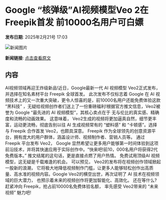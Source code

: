 # Google “核弹级”AI视频模型Veo 2在Freepik首发 前10000名用户可白嫖

**发布日期**: 2025年2月21号 17:03

![新闻图片](https://pic.chinaz.com/thumb/2025/0221/25022105034418480411.jpg)

**新闻链接**: [点击查看原文](https://www.aibase.com/zh/news/15612)

## 内容

AI视频领域再迎王炸级新品!近日，Google最新一代 AI 视频模型 Veo2正式发布，并选择在知名素材平台 Freepik 全球首发。 此次发布不仅标志着 Google 在 AI 视频技术上的又一次重大突破，更令人惊喜的是，前10000名用户还能免费体验这款 “黑科技” ，无疑给视频创作者们送上了一份重磅福利!根据官方推文信息，Veo2被誉为 Google “最先进的 AI 视频模型”，其核心卖点在于 无与伦比的真实感、精确度和流畅的动画效果。 这意味着， Veo2生成的视频将更加逼真自然，细节更丰富，运动更流畅，彻底告别以往 AI 生成视频常有的 “塑料感” 和 “卡顿感”。选择与 Freepik 合作首发 Veo2，也颇具深意。 Freepik 作为全球领先的创意资源平台，拥有庞大的用户群体，涵盖设计师、视频制作者、营销人员等。 通过 Freepik 平台发布 Veo2， Google 显然希望让更多用户能够第一时间体验到这项前沿技术，并将其快速应用于实际创作中。“快来吧!前10，000名用户将获得2代免费版本。” 推文结尾的这句话，更是直接点燃了用户热情。 免费试用顶级AI 视频模型，这无疑是千载难逢的机会。 可以预见， Veo2的发布将在视频创作领域掀起一股新的浪潮， 它将极大地降低视频制作门槛，让更多人能够轻松创作出高质量、高水准的视频内容。Google Veo2的横空出世，再次证明了 AI 技术在视频领域的巨大潜力， 也预示着未来的视频创作将更加智能化、高效化。 还在等什么? 赶紧冲向 Freepik，抢占前10000名免费体验名额， 率先感受 Veo2带来的 “未来视频” 魅力吧!

